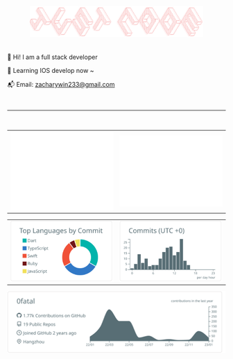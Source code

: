 <div align="center"><img alt="" width="400" src="./banner.png" alt=""></img></div>
<br>
<br>
🫰 Hi! I am a full stack developer

🎯 Learning IOS develop now ~

📬 Email: zacharywin233@gmail.com


<!--START_SECTION:activity-->

<!--END_SECTION:activity-->

<br/>
<hr />
<br/>

<table>
<tbody>
<tr>
<td align="center">
<img alt="" src="./github-metrics.svg" >
</td>
<td align="center"><img alt="" src="./isocalendar.fullyear.svg"></td>
</tr>
</tbody>
</table>

<table>
<tbody>
<tr>
<td align="center">
<img alt="" src="https://raw.githubusercontent.com/0fatal/0fatal/main/profile-summary-card-output/default/2-most-commit-language.svg" >
</td>
<td align="center"><img alt="" src="https://raw.githubusercontent.com/0fatal/0fatal/main/profile-summary-card-output/default/4-productive-time.svg"></td>
</tr>
</tbody>
</table>

[![](https://raw.githubusercontent.com/0fatal/0fatal/main/profile-summary-card-output/default/0-profile-details.svg)](https://github.com/vn7n24fzkq/github-profile-summary-cards)
